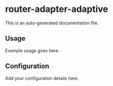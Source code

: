 # router-adapter-adaptive

This is an auto-generated documentation file.

## Usage

Example usage goes here.

## Configuration

Add your configuration details here.
